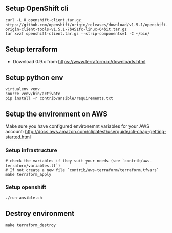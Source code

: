 ## Setup OpenShift cli

```
curl -L O openshift-client.tar.gz https://github.com/openshift/origin/releases/download/v1.5.1/openshift-origin-client-tools-v1.5.1-7b451fc-linux-64bit.tar.gz
tar xvzf openshift-client.tar.gz --strip-components=1 -C ~/bin/
```

## Setup terraform

- Download 0.9.x from https://www.terraform.io/downloads.html

## Setup python env

```
virtualenv venv
source venv/bin/activate
pip install -r contrib/ansible/requirements.txt
```

## Setup the environment on AWS

Make sure you have configured environemnt variables for your AWS account: http://docs.aws.amazon.com/cli/latest/userguide/cli-chap-getting-started.html

### Setup infrastructure

```
# check the variables if they suit your needs (see `contrib/aws-terraform/variables.tf`)
# If not create a new file `contrib/aws-terraform/terraform.tfvars`
make terraform_apply
```

### Setup openshift

```
./run-ansible.sh

```

## Destroy environment

```
make terraform_destroy
```
